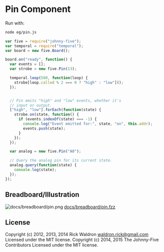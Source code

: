 <!--remove-start-->
# Pin Component

Run with:
```bash
node eg/pin.js
```
<!--remove-end-->

```javascript
var five = require("johnny-five");
var temporal = require("temporal");
var board = new five.Board();

board.on("ready", function() {
  var events = [];
  var strobe = new five.Pin(13);

  temporal.loop(500, function(loop) {
    strobe[loop.called % 2 === 0 ? "high" : "low"]();
  });


  // Pin emits "high" and "low" events, whether it's
  // input or output.
  ["high", "low"].forEach(function(state) {
    strobe.on(state, function() {
      if (events.indexOf(state) === -1) {
        console.log("Event emitted for:", state, "on", this.addr);
        events.push(state);
      }
    });
  });

  var analog = new five.Pin("A0");

  // Query the analog pin for its current state.
  analog.query(function(state) {
    console.log(state);
  });
});

```


## Breadboard/Illustration


![docs/breadboard/pin.png](breadboard/pin.png)
[docs/breadboard/pin.fzz](breadboard/pin.fzz)




<!--remove-start-->
## License
Copyright (c) 2012, 2013, 2014 Rick Waldron <waldron.rick@gmail.com>
Licensed under the MIT license.
Copyright (c) 2014, 2015 The Johnny-Five Contributors
Licensed under the MIT license.
<!--remove-end-->
